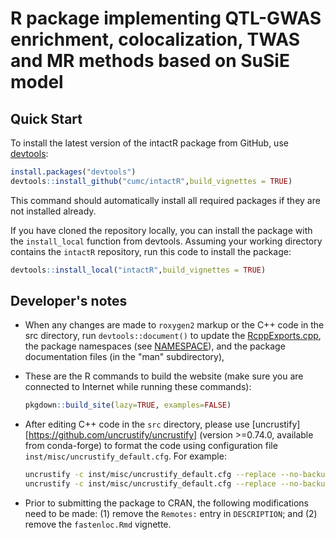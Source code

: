 # R package implementing QTL-GWAS enrichment, colocalization, TWAS and MR methods based on SuSiE model

## Quick Start

To install the latest version of the intactR package
from GitHub, use [devtools][devtools]:

```R
install.packages("devtools")
devtools::install_github("cumc/intactR",build_vignettes = TRUE)
```

This command should automatically install all required packages if
they are not installed already.

If you have cloned the repository locally, you can install the package
with the `install_local` function from devtools. Assuming your working
directory contains the `intactR` repository, run this code to
install the package:

```R
devtools::install_local("intactR",build_vignettes = TRUE)
```

[devtools]: https://github.com/r-lib/devtools

## Developer's notes

+ When any changes are made to `roxygen2` markup or the C++ code in
the src directory, run `devtools::document()` to update the
[RcppExports.cpp](src/RcppExports.cpp), the package namespaces (see
[NAMESPACE](NAMESPACE)), and the package documentation files (in the
"man" subdirectory),

+ These are the R commands to build the website (make sure you are
connected to Internet while running these commands):

   ```R
   pkgdown::build_site(lazy=TRUE, examples=FALSE)
   ```

+ After editing C++ code in the `src` directory, please use
[uncrustify][https://github.com/uncrustify/uncrustify] (version >=0.74.0, available from conda-forge) 
to format the code using configuration file
`inst/misc/uncrustify_default.cfg`. For example:

   ```bash
   uncrustify -c inst/misc/uncrustify_default.cfg --replace --no-backup -l CPP src/qtl_enrichment.cpp
   uncrustify -c inst/misc/uncrustify_default.cfg --replace --no-backup -l CPP src/qtl_enrichment.hpp
   ```

+ Prior to submitting the package to CRAN, the following modifications
need to be made: (1) remove the `Remotes:` entry in `DESCRIPTION`; and
(2) remove the `fastenloc.Rmd` vignette.
